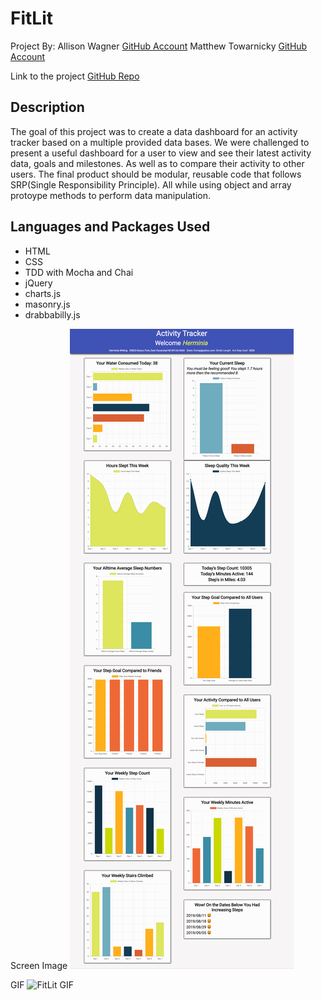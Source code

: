 # FitLit 

Project By:
Allison Wagner [GitHub Account](https://github.com/allisonjw)
Matthew Towarnicky [GitHub Account](https://github.com/MattTuring)

Link to the project [GitHub Repo](https://github.com/MattTuring/fitlit/blob/master/src/index.html)

## Description

The goal of this project was to create a data dashboard for an activity tracker based on a multiple provided data bases. We were challenged to present a useful dashboard for a user to view and see their latest activity data, goals and milestones. As well as to compare their activity to other users. The final product should be modular, reusable code that follows SRP(Single Responsibility Principle). All while using object and array protoype methods to perform data manipulation.

## Languages and Packages Used

- HTML
- CSS
- TDD with Mocha and Chai
- jQuery
- charts.js
- masonry.js
- drabbabilly.js

Screen Image
![FitLit Site Screen](https://github.com/MattTuring/fitlit/blob/master/img/_Users_allisonwagner_projects_FitLit_src_index.html%20(1).png)

GIF
![FitLit GIF](https://github.com/MattTuring/fitlit/blob/master/img/fit_lit.gif)
